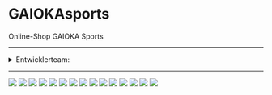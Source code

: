 # GAIOKAsports

Online-Shop GAIOKA Sports

---

<details>
<summary>
  Entwicklerteam: 
</summary>
[Gab2903](https://github.com/Gab2903) · 
[ionaci](https://github.com/ionaci) · 
[Lernya](https://github.com/Lernya) 
</details>


---
<!-- <img src="{BadgeURLHere}" /> -->

<!-- Languages -->
<img src="https://img.shields.io/badge/HTML5-E34F26?style=for-the-badge&logo=html5&logoColor=white" />
<img src="https://img.shields.io/badge/CSS3-1572B6?style=for-the-badge&logo=css3&logoColor=white" />
<img src="https://img.shields.io/badge/JavaScript-323330?style=for-the-badge&logo=javascript&logoColor=F7DF1E" /> 
<img src="https://img.shields.io/badge/json-5E5C5C?style=for-the-badge&logo=json&logoColor=white" /> 
<!-- <img src="https://img.shields.io/badge/Markdown-000000?style=for-the-badge&logo=markdown&logoColor=white" />  -->

<!-- CSS Layout -->
<img src="https://img.shields.io/badge/Tailwind_CSS-38B2AC?style=for-the-badge&logo=tailwind-css&logoColor=white" />
<img src="https://img.shields.io/badge/daisyUI-1ad1a5?style=for-the-badge&logo=daisyui&logoColor=white" /> 

<!-- Vite/React -->
<img src="https://img.shields.io/badge/Vite-B73BFE?style=for-the-badge&logo=vite&logoColor=FFD62E" />
<img src="https://img.shields.io/badge/React-20232A?style=for-the-badge&logo=react&logoColor=61DAFB" /> 
<img src="https://img.shields.io/badge/React_Router-CA4245?style=for-the-badge&logo=react-router&logoColor=white" /> 

<!-- Express.js Backend -->
<img src="https://img.shields.io/badge/Express%20js-000000?style=for-the-badge&logo=express&logoColor=white" /> 

<!-- Tools -->
 <!-- Linters -->
 <!-- <img src="https://img.shields.io/badge/eslint-3A33D1?style=for-the-badge&logo=eslint&logoColor=white" /> 
 <img src="https://img.shields.io/badge/prettier-1A2C34?style=for-the-badge&logo=prettier&logoColor=F7BA3E" />  -->

 <img src="https://img.shields.io/badge/pnpm-yellow?style=for-the-badge&logo=pnpm&logoColor=white" /> 
 <img src="https://img.shields.io/badge/GNU%20Bash-4EAA25?style=for-the-badge&logo=GNU%20Bash&logoColor=white" /> 
 <img src="https://img.shields.io/badge/Insomnia-5849be?style=for-the-badge&logo=Insomnia&logoColor=white" /> 

 <!-- <img src="https://img.shields.io/badge/Linux-FCC624?style=for-the-badge&logo=linux&logoColor=black" /> 
 <img src="https://img.shields.io/badge/mac%20os-000000?style=for-the-badge&logo=apple&logoColor=white" /> 
 <img src="https://img.shields.io/badge/Windows-0078D6?style=for-the-badge&logo=windows&logoColor=white" />  -->

<!-- Git, GitHub -->
<img src="https://img.shields.io/badge/GIT-E44C30?style=for-the-badge&logo=git&logoColor=white" />
<img src="https://img.shields.io/badge/GitHub-100000?style=for-the-badge&logo=github&logoColor=white" /> 






<!-- 

<img src="{BadgeURLHere}" /> 
<img src="{BadgeURLHere}" /> 
<img src="{BadgeURLHere}" /> 
<img src="{BadgeURLHere}" /> 
<img src="{BadgeURLHere}" /> 
<img src="{BadgeURLHere}" /> 
<img src="{BadgeURLHere}" /> 

-->
